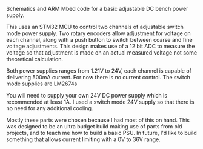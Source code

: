 Schematics and ARM Mbed code for a basic adjustable DC bench power supply.

This uses an STM32 MCU to control two channels of adjustable switch mode power supply. Two rotary encoders allow adjustment for voltage on each channel, along with a push button to switch between coarse and fine voltage adjustments. This design makes use of a 12 bit ADC to measure the voltage so that adjustment is made on an actual measured voltage not some theoretical calculation. 

Both power supplies ranges from 1.21V to 24V, each channel is capable of delivering 500mA current. For now there is no current control. The switch mode supplies are LM2674s

You will need to supply your own 24V DC power supply which is recommended at least 1A. I used a switch mode 24V supply so that there is no need for any additional cooling. 

Mostly these parts were chosen because I had most of this on hand. This was designed to be an ultra budget build making use of parts from old projects, and to teach me how to build a basic PSU. In future, I'd like to build something that allows current limiting with a 0V to 36V range.